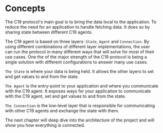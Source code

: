 # Concepts

The C19 protocol's main goal is to bring the data local to the application. To reduce the need for an application to handle fetching data.
It does so by sharing state between different C19 agents.

The C19 agent is based on three layers: `State`, `Agent` and `Connection`. By using different combinations of different layer implementations, the user 
can run the protocol in many different ways that will solve for most of their use cases. One the of the major strength of the C19 protocol is being a 
single solution with different configurations to answer many use cases.

`The State` is where your data is being held. It allows the other layers to set and get values to and from the state.

`The Agent` is the entry-point to your application and where you communicate with the C19 agent. It exposes ways for your application 
to communicate with the C19 agent, set and get values to and from the state.

`The Connection` is the low-level layer that is responsible for communicating with other C19 agents and exchange the state with them.

The next chapter will deep dive into the architecture of the project and will show you how everything is connected.
